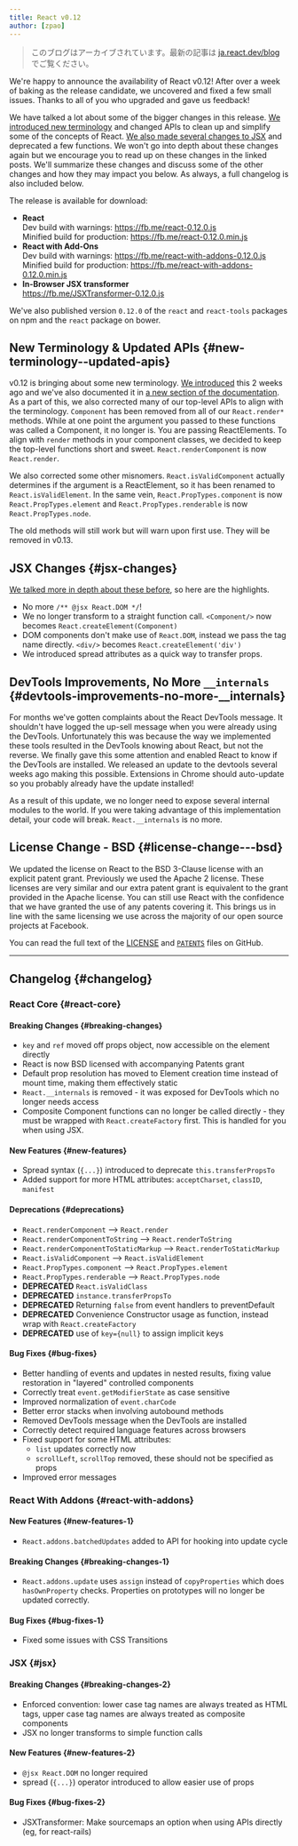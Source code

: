 ```yaml
---
title: React v0.12
author: [zpao]
---
```


<div class="scary">

> このブログはアーカイブされています。最新の記事は [ja.react.dev/blog](https://ja.react.dev/blog) でご覧ください。

</div>

We're happy to announce the availability of React v0.12! After over a week of baking as the release candidate, we uncovered and fixed a few small issues. Thanks to all of you who upgraded and gave us feedback!

We have talked a lot about some of the bigger changes in this release. [We introduced new terminology](/blog/2014/10/14/introducing-react-elements.html) and changed APIs to clean up and simplify some of the concepts of React. [We also made several changes to JSX](/blog/2014/10/16/react-v0.12-rc1.html) and deprecated a few functions. We won't go into depth about these changes again but we encourage you to read up on these changes in the linked posts. We'll summarize these changes and discuss some of the other changes and how they may impact you below. As always, a full changelog is also included below.


The release is available for download:

* **React**  
  Dev build with warnings: <https://fb.me/react-0.12.0.js>  
  Minified build for production: <https://fb.me/react-0.12.0.min.js>  
* **React with Add-Ons**  
  Dev build with warnings: <https://fb.me/react-with-addons-0.12.0.js>  
  Minified build for production: <https://fb.me/react-with-addons-0.12.0.min.js>  
* **In-Browser JSX transformer**  
  <https://fb.me/JSXTransformer-0.12.0.js>

We've also published version `0.12.0` of the `react` and `react-tools` packages on npm and the `react` package on bower.

## New Terminology & Updated APIs {#new-terminology--updated-apis}

v0.12 is bringing about some new terminology. [We introduced](/blog/2014/10/14/introducing-react-elements.html) this 2 weeks ago and we've also documented it in [a new section of the documentation](/docs/glossary.html). As a part of this, we also corrected many of our top-level APIs to align with the terminology. `Component` has been removed from all of our `React.render*` methods. While at one point the argument you passed to these functions was called a Component, it no longer is. You are passing ReactElements. To align with `render` methods in your component classes, we decided to keep the top-level functions short and sweet. `React.renderComponent` is now `React.render`.

We also corrected some other misnomers. `React.isValidComponent` actually determines if the argument is a ReactElement, so it has been renamed to `React.isValidElement`. In the same vein, `React.PropTypes.component` is now `React.PropTypes.element` and `React.PropTypes.renderable` is now `React.PropTypes.node`.

The old methods will still work but will warn upon first use. They will be removed in v0.13.

## JSX Changes {#jsx-changes}

[We talked more in depth about these before](/blog/2014/10/16/react-v0.12-rc1.html#jsx-changes), so here are the highlights.

* No more `/** @jsx React.DOM */`!
* We no longer transform to a straight function call. `<Component/>` now becomes `React.createElement(Component)`
* DOM components don't make use of `React.DOM`, instead we pass the tag name directly. `<div/>` becomes `React.createElement('div')`
* We introduced spread attributes as a quick way to transfer props.

## DevTools Improvements, No More `__internals` {#devtools-improvements-no-more-__internals}

For months we've gotten complaints about the React DevTools message. It shouldn't have logged the up-sell message when you were already using the DevTools. Unfortunately this was because the way we implemented these tools resulted in the DevTools knowing about React, but not the reverse. We finally gave this some attention and enabled React to know if the DevTools are installed. We released an update to the devtools several weeks ago making this possible. Extensions in Chrome should auto-update so you probably already have the update installed!

As a result of this update, we no longer need to expose several internal modules to the world. If you were taking advantage of this implementation detail, your code will break. `React.__internals` is no more.

## License Change - BSD {#license-change---bsd}

We updated the license on React to the BSD 3-Clause license with an explicit patent grant. Previously we used the Apache 2 license. These licenses are very similar and our extra patent grant is equivalent to the grant provided in the Apache license. You can still use React with the confidence that we have granted the use of any patents covering it. This brings us in line with the same licensing we use across the majority of our open source projects at Facebook.

You can read the full text of the [LICENSE](https://github.com/facebook/react/blob/main/LICENSE) and [`PATENTS`](https://github.com/facebook/react/blob/main/PATENTS) files on GitHub.

- - -

## Changelog {#changelog}

### React Core {#react-core}

#### Breaking Changes {#breaking-changes}

* `key` and `ref` moved off props object, now accessible on the element directly
* React is now BSD licensed with accompanying Patents grant
* Default prop resolution has moved to Element creation time instead of mount time, making them effectively static
* `React.__internals` is removed - it was exposed for DevTools which no longer needs access
* Composite Component functions can no longer be called directly - they must be wrapped with `React.createFactory` first. This is handled for you when using JSX.

#### New Features {#new-features}

* Spread syntax (`{...}`) introduced to deprecate `this.transferPropsTo`
* Added support for more HTML attributes: `acceptCharset`, `classID`, `manifest`

#### Deprecations {#deprecations}

* `React.renderComponent` --> `React.render`
* `React.renderComponentToString` --> `React.renderToString`
* `React.renderComponentToStaticMarkup` --> `React.renderToStaticMarkup`
* `React.isValidComponent` --> `React.isValidElement`
* `React.PropTypes.component` --> `React.PropTypes.element`
* `React.PropTypes.renderable` --> `React.PropTypes.node`
* **DEPRECATED** `React.isValidClass`
* **DEPRECATED** `instance.transferPropsTo`
* **DEPRECATED** Returning `false` from event handlers to preventDefault
* **DEPRECATED** Convenience Constructor usage as function, instead wrap with `React.createFactory`
* **DEPRECATED** use of `key={null}` to assign implicit keys

#### Bug Fixes {#bug-fixes}

* Better handling of events and updates in nested results, fixing value restoration in "layered" controlled components
* Correctly treat `event.getModifierState` as case sensitive
* Improved normalization of `event.charCode`
* Better error stacks when involving autobound methods
* Removed DevTools message when the DevTools are installed
* Correctly detect required language features across browsers
* Fixed support for some HTML attributes:
  * `list` updates correctly now
  * `scrollLeft`, `scrollTop` removed, these should not be specified as props
* Improved error messages

### React With Addons {#react-with-addons}

#### New Features {#new-features-1}

* `React.addons.batchedUpdates` added to API for hooking into update cycle

#### Breaking Changes {#breaking-changes-1}

* `React.addons.update` uses `assign` instead of `copyProperties` which does `hasOwnProperty` checks. Properties on prototypes will no longer be updated correctly.

#### Bug Fixes {#bug-fixes-1}

* Fixed some issues with CSS Transitions

### JSX {#jsx}

#### Breaking Changes {#breaking-changes-2}

* Enforced convention: lower case tag names are always treated as HTML tags, upper case tag names are always treated as composite components
* JSX no longer transforms to simple function calls

#### New Features {#new-features-2}

* `@jsx React.DOM` no longer required
* spread (`{...}`) operator introduced to allow easier use of props

#### Bug Fixes {#bug-fixes-2}

* JSXTransformer: Make sourcemaps an option when using APIs directly (eg, for react-rails)
